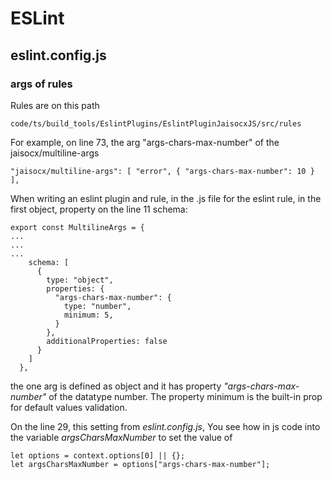 # ESLint

## eslint.config.js

### args of rules

Rules are on this path

```
code/ts/build_tools/EslintPlugins/EslintPluginJaisocxJS/src/rules
```

For example, on line 73, the arg "args-chars-max-number" of the jaisocx/multiline-args

```
"jaisocx/multiline-args": [ "error", { "args-chars-max-number": 10 } ],
```


When writing an eslint plugin and rule, in the .js file for the eslint rule,
in the first object, property on the line 11 schema:

```
export const MultilineArgs = {
...
...
...
    schema: [
      {
        type: "object",
        properties: {
          "args-chars-max-number": {
            type: "number",
            minimum: 5,
          }
        },
        additionalProperties: false
      }
    ]
  },
```


the one arg is defined as object and it has property *"args-chars-max-number"* of the datatype number.
The property minimum is the built-in prop for default values validation.


On the line 29, this setting from *eslint.config.js*, You see how in js code into the variable *argsCharsMaxNumber* 
to set the value of 

```
let options = context.options[0] || {};
let argsCharsMaxNumber = options["args-chars-max-number"];
```









